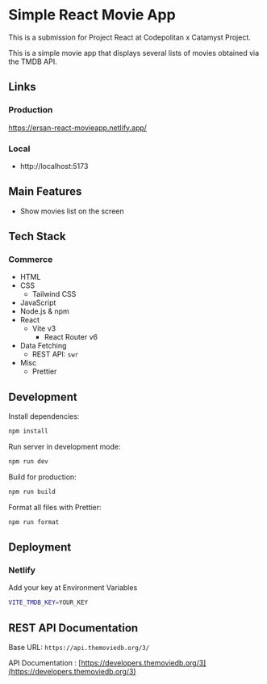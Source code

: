 # Simple React Movie App

This is a submission for Project React at Codepolitan x Catamyst Project.

This is a simple movie app that displays several lists of movies obtained via the TMDB API.

## Links

### Production

https://ersan-react-movieapp.netlify.app/

### Local

- http://localhost:5173

## Main Features

- Show movies list on the screen

## Tech Stack

### Commerce

- HTML
- CSS
  - Tailwind CSS
- JavaScript
- Node.js & npm
- React
  - Vite v3
    - React Router v6
- Data Fetching
  - REST API: `swr`
- Misc
  - Prettier

## Development

Install dependencies:

```sh
npm install
```

Run server in development mode:

```sh
npm run dev
```

Build for production:

```sh
npm run build
```

Format all files with Prettier:

```sh
npm run format
```

## Deployment

### Netlify

Add your key at Environment Variables

```sh
VITE_TMDB_KEY=YOUR_KEY
```

## REST API Documentation

Base URL: `https://api.themoviedb.org/3/`

API Documentation : [https://developers.themoviedb.org/3](https://developers.themoviedb.org/3)
